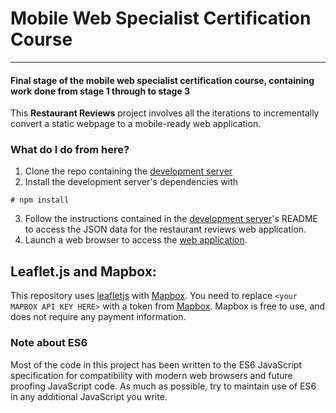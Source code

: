 # Mobile Web Specialist Certification Course
---
#### Final stage of the mobile web specialist certification course, containing work done from stage 1 through to stage 3

This **Restaurant Reviews** project involves all the iterations to incrementally convert a static webpage to a mobile-ready web application. 

### What do I do from here?

1. Clone the repo containing the [development server](https://github.com/udacity/mws-restaurant-stage-3)
2. Install the development server's dependencies with
  ```
  # npm install
  ```
3. Follow the instructions contained in the [development server](https://github.com/udacity/mws-restaurant-stage-3)'s README to access the JSON data for the restaurant reviews web application.
4. Launch a web browser to access the [web application](https://calebikhuohon.github.io/mws-restaurant-stage-1/).

## Leaflet.js and Mapbox:

This repository uses [leafletjs](https://leafletjs.com/) with [Mapbox](https://www.mapbox.com/). You need to replace `<your MAPBOX API KEY HERE>` with a token from [Mapbox](https://www.mapbox.com/). Mapbox is free to use, and does not require any payment information. 

### Note about ES6

Most of the code in this project has been written to the ES6 JavaScript specification for compatibility with modern web browsers and future proofing JavaScript code. As much as possible, try to maintain use of ES6 in any additional JavaScript you write. 



